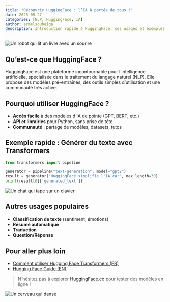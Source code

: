 ```yaml
---
title: "Découvrir HuggingFace : l’IA à portée de tous !"
date: 2025-05-27
categories: [NLP, HuggingFace, IA]
author: armelsoubeiga
description: Introduction rapide à HuggingFace, ses usages et exemples pratiques.
---
```


![Un robot qui lit un livre avec un sourire](https://media.giphy.com/media/3o7aD2saalBwwftBIY/giphy.gif)

## Qu’est-ce que HuggingFace ?
HuggingFace est une plateforme incontournable pour l’intelligence artificielle, spécialisée dans le traitement du langage naturel (NLP). Elle propose des modèles pré-entraînés, des outils simples d’utilisation et une communauté très active.

## Pourquoi utiliser HuggingFace ?
- **Accès facile** à des modèles d’IA de pointe (GPT, BERT, etc.)
- **API et librairies** pour Python, sans prise de tête
- **Communauté** : partage de modèles, datasets, tutos

## Exemple rapide : Générer du texte avec Transformers
```python
from transformers import pipeline

generator = pipeline("text-generation", model="gpt2")
result = generator("HuggingFace simplifie l'IA car", max_length=30)
print(result[0]['generated_text'])
```

![Un chat qui tape sur un clavier](https://media.giphy.com/media/JIX9t2j0ZTN9S/giphy.gif)

## Autres usages populaires
- **Classification de texte** (sentiment, émotions)
- **Résumé automatique**
- **Traduction**
- **Question/Réponse**

## Pour aller plus loin
- [Comment utiliser Hugging Face Transformers (FR)](https://inside-machinelearning.com/comment-utiliser-hugging-face-transformers/)
- [Hugging Face Guide (EN)](https://inside-machinelearning.com/en/hugging-face-guide/)

> N’hésitez pas à explorer [HuggingFace.co](https://huggingface.co/) pour tester des modèles en ligne !

![Un cerveau qui danse](https://media.giphy.com/media/26ufdipQqU2lhNA4g/giphy.gif)
